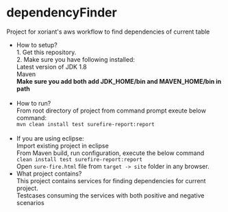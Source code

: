 # dependencyFinder
Project for xoriant's aws workflow to find dependencies of current table
<ul>
 
<li>How to setup?</li>
1. Get this repository.<br>
2. Make sure you have following installed:<br>
Latest version of JDK 1.8<br>
Maven <br>
<b>Make sure you add both add JDK_HOME/bin and MAVEN_HOME/bin in path</b><br><br>
<li>How to run?</li>
From root directory of project from command prompt exeute below command:<br>
<code>mvn clean install test surefire-report:report</code><br><br>
<li>If you are using eclipse:</li>
Import existing project in eclipse<br>
From Maven build, run configuration, execute the below command<br>
<code>clean install test surefire-report:report</code><br>
Open <code>sure-fire.html</code> file from <code>target -> site</code> folder in any browser.<br>

<li>What project contains?</li>
This project contains services for finding dependencies for current project.<br>
Testcases consuming the services with both positive and negative scenarios<br>


</ul> 